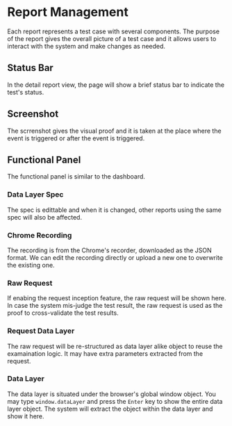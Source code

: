 # Report Management

Each report represents a test case with several components. The purpose of the report gives the overall picture of a test case and it allows users to interact with the system and make changes as needed.

## Status Bar

In the detail report view, the page will show a brief status bar to indicate the test's status.

## Screenshot

The scrrenshot gives the visual proof and it is taken at the place where the event is triggered or after the event is triggered.

## Functional Panel

The functional panel is similar to the dashboard.

### **Data Layer Spec**

The spec is edittable and when it is changed, other reports using the same spec will also be affected.

### **Chrome Recording**

The recording is from the Chrome's recorder, downloaded as the JSON format. We can edit the recording directly or upload a new one to overwrite the existing one.

### **Raw Request**

If enabing the request inception feature, the raw request will be shown here. In case the system mis-judge the test result, the raw request is used as the proof to cross-validate the test results.

### **Request Data Layer**

The raw request will be re-structured as data layer alike object to reuse the examaination logic. It may have extra parameters extracted from the request.

### **Data Layer**

The data layer is situated under the browser's global window object. You may type `window.dataLayer` and press the `Enter` key to show the entire data layer object. The system will extract the object within the data layer and show it here.
